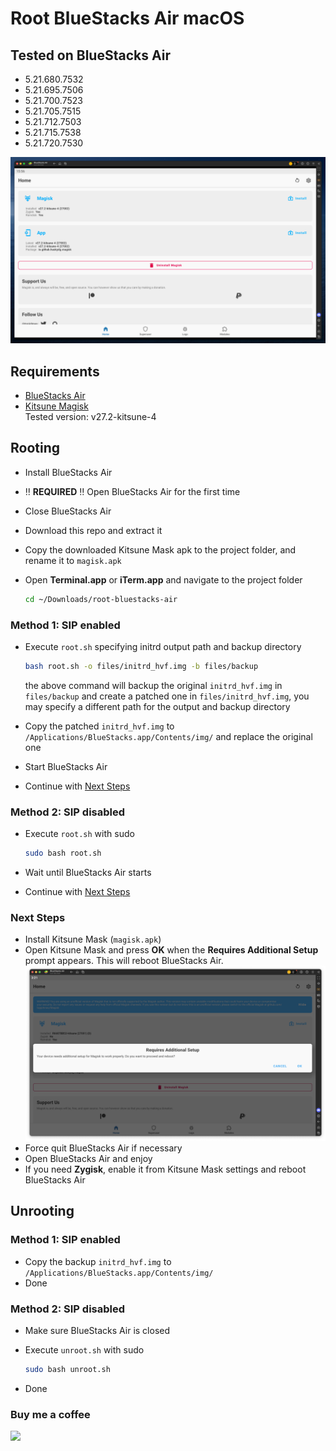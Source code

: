 # Root BlueStacks Air macOS

## Tested on BlueStacks Air

- 5.21.680.7532
- 5.21.695.7506
- 5.21.700.7523
- 5.21.705.7515
- 5.21.712.7503
- 5.21.715.7538
- 5.21.720.7530

![Screenshot](/images/bluestacks-air-root-magisk.png)

## Requirements

- [BlueStacks Air](https://www.bluestacks.com/mac)
- [Kitsune Magisk](https://github.com/1q23lyc45/KitsuneMagisk/releases)  
  Tested version: v27.2-kitsune-4

## Rooting

- Install BlueStacks Air
- ‼️ **REQUIRED** ‼️ Open BlueStacks Air for the first time
- Close BlueStacks Air
- Download this repo and extract it
- Copy the downloaded Kitsune Mask apk to the project folder, and rename it to `magisk.apk`
- Open **Terminal.app** or **iTerm.app** and navigate to the project folder

  ```bash
  cd ~/Downloads/root-bluestacks-air
  ```

### Method 1: SIP enabled

- Execute `root.sh` specifying initrd output path and backup directory

  ```bash
  bash root.sh -o files/initrd_hvf.img -b files/backup
  ```

  the above command will backup the original `initrd_hvf.img` in `files/backup` and create a patched one in `files/initrd_hvf.img`, you may specify a different path for the output and backup directory
- Copy the patched `initrd_hvf.img` to `/Applications/BlueStacks.app/Contents/img/` and replace the original one
- Start BlueStacks Air
- Continue with [Next Steps](#next-steps)

### Method 2: SIP disabled

- Execute `root.sh` with sudo

  ```bash
  sudo bash root.sh
  ```

- Wait until BlueStacks Air starts
- Continue with [Next Steps](#next-steps)

### Next Steps

- Install Kitsune Mask (`magisk.apk`)
- Open Kitsune Mask and press **OK** when the **Requires Additional Setup** prompt appears. This will reboot BlueStacks Air.
  ![magisk-additional-setup](/images/magisk-additional-setup.png)
- Force quit BlueStacks Air if necessary
- Open BlueStacks Air and enjoy
- If you need **Zygisk**, enable it from Kitsune Mask settings and reboot BlueStacks Air

## Unrooting

### Method 1: SIP enabled

- Copy the backup `initrd_hvf.img` to `/Applications/BlueStacks.app/Contents/img/`
- Done

### Method 2: SIP disabled

- Make sure BlueStacks Air is closed
- Execute `unroot.sh` with sudo

  ```bash
  sudo bash unroot.sh
  ```

- Done

### Buy me a coffee

[![](https://www.paypalobjects.com/en_US/i/btn/btn_donateCC_LG.gif)](https://paypal.me/hanreev)
